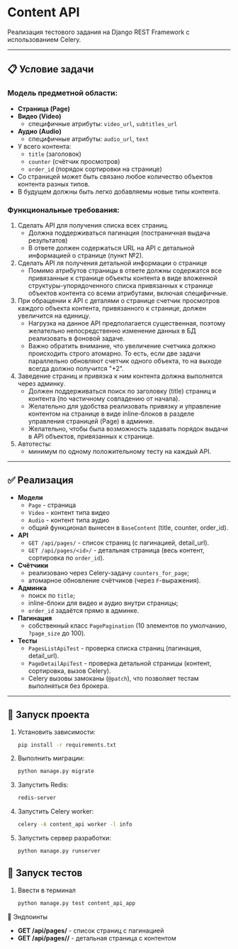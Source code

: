 # Content API

Реализация тестового задания на Django REST Framework с использованием Celery.

---

## 📋 Условие задачи

### Модель предметной области:
- **Страница (Page)**
- **Видео (Video)**
  - специфичные атрибуты: `video_url`, `subtitles_url`
- **Аудио (Audio)**
  - специфичные атрибуты: `audio_url`, `text`
- У всего контента:
  - `title` (заголовок)
  - `counter` (счётчик просмотров)
  - `order_id` (порядок сортировки на странице)
- Со страницей может быть связано любое количество объектов контента разных типов.
- В будущем должны быть легко добавляемы новые типы контента.

### Функциональные требования:
1. Сделать API для получения списка всех страниц.
   - Должна поддерживаться пагинация (постраничная выдача результатов)
   - В ответе должен содержаться URL на API с детальной информацией о странице
   (пункт №2).
2. Сделать API ля получения детальной информации о странице
   - Помимо атрибутов страницы в ответе должны содержатся все привязанные к
   странице объекты контента в виде вложенной структуры-упорядоченного списка
   привязанных к странице объектов контента со всеми атрибутами, включая
   специфичные.
3. При обращении к API с деталями о странице счетчик просмотров каждого объекта  контента, привязанного к странице, должен увеличится на единицу.
   - Нагрузка на данное API предполагается существенная, поэтому желательно непосредственно изменение данных в БД реализовать в фоновой задаче.
   - Важно обратить внимание, что увеличение счетчика должно происходить строго атомарно. То есть, если две задачи параллельно обновляют счетчик одного объекта, то на выходе всегда должно получится "+2".
4. Заведение страниц и привязка к ним контента должна выполнятся через админку.
   - Должен поддерживаться поиск по заголовку (title) страниц и контента (по частичному совпадению от начала).
   - Желательно для удобства реализовать привязку и управление контентом на странице в виде inline-блоков в разделе управления страницей (Page) в админке.
   - Желательно, чтобы была возможность задавать порядок выдачи в API объектов, привязанных к странице.
5. Автотесты:
   - минимум по одному положительному тесту на каждый API.

---

## ✅ Реализация

- **Модели**
  - `Page` - страница
  - `Video` - контент типа видео
  - `Audio` - контент типа аудио
  - общий функционал вынесен в `BaseContent` (title, counter, order_id).
- **API**
  - `GET /api/pages/` - список страниц (с пагинацией, detail_url).
  - `GET /api/pages/<id>/` - детальная страница (весь контент, сортировка по `order_id`).
- **Счётчики**
  - реализовано через Celery-задачу `counters_for_page`;
  - атомарное обновление счётчиков (через `F`-выражения).
- **Админка**
  - поиск по `title`;
  - inline-блоки для видео и аудио внутри страницы;
  - `order_id` задаётся прямо в админке.
- **Пагинация**
  - собственный класс `PagePagination` (10 элементов по умолчанию, `?page_size` до 100).
- **Тесты**
  - `PagesListApiTest` - проверка списка страниц (пагинация, detail_url).
  - `PageDetailApiTest` - проверка детальной страницы (контент, сортировка, вызов Celery).
  - Celery вызовы замоканы (`@patch`), что позволяет тестам выполняться без брокера.

---

## 🚀 Запуск проекта

1. Установить зависимости:
   ```bash
   pip install -r requirements.txt

2. Выполнить миграции:
   ```bash
   python manage.py migrate

3. Запустить Redis:
   ```bash
   redis-server

4. Запустить Celery worker:
   ```bash
   celery -A content_api worker -l info

5. Запустить сервер разработки:
   ```bash
   python manage.py runserver

## 🧪 Запуск тестов

1. Ввести в терминал
   ```bash
   python manage.py test content_api_app

📂 Эндпоинты
- **GET /api/pages/** - список страниц с пагинацией
- **GET /api/pages/<id>/** - детальная страница с контентом
